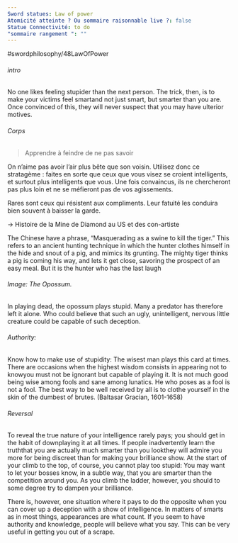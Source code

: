 ```yaml
---
Sword statues: Law of power
Atomicité atteinte ? Ou sommaire raisonnable live ?: false
Statue Connectivité: to do
"sommaire rangement ": ""
---
```


#swordphilosophy/48LawOfPower 
###### intro
No one likes feeling stupider than the next person. The trick, then, is to make your victims feel smartand not just smart, but smarter than you are. Once convinced of this, they will never suspect that you may have ulterior motives.

###### Corps
> Apprendre à feindre de ne pas savoir

On n’aime pas avoir l’air plus bête que son voisin. Utilisez donc ce stratagème : faites en sorte que ceux que vous visez se croient intelligents, et surtout plus intelligents que vous. Une fois convaincus, ils ne chercheront pas plus loin et ne se méfieront pas de vos agissements.

Rares sont ceux qui résistent aux compliments. Leur fatuité les conduira bien souvent à baisser la garde.

-> Histoire de la Mine de Diamond au US et des con-artiste


The Chinese have a phrase, “Masquerading as a swine to kill the tiger.” This refers to an ancient hunting technique in which the hunter clothes himself in the hide and snout of a pig, and mimics its grunting. The mighty tiger thinks a pig is coming his way, and lets it get close, savoring the prospect of an easy meal. But it is the hunter who has the last laugh
###### Image: The Opossum. 
In playing dead, the opossum plays stupid.
Many a predator has therefore left it alone. Who could believe that such an ugly, unintelligent, nervous little creature could be capable of such deception.

###### Authority: 
Know how to make use of stupidity: The wisest man plays this card at times. There are occasions when the highest wisdom consists in appearing not to knowyou must not be ignorant but capable of playing it. It is not much good being wise among fools and sane among lunatics. He who poses as a fool is not a fool. The best way to be well received by all is to clothe yourself in the skin of the dumbest of brutes. (Baltasar Gracian, 1601-1658)

###### Reversal
To reveal the true nature of your intelligence rarely pays; you should get in the habit of downplaying it at all times. If people inadvertently learn the truththat you are actually much smarter than you lookthey will admire you more for being discreet than for making your brilliance show. At the start of your climb to the top, of course, you cannot play too stupid: You may want to let your bosses know, in a subtle way, that you are smarter than the competition around you. As you climb the ladder, however, you should to some degree try to dampen your brilliance.

There is, however, one situation where it pays to do the opposite when you can cover up a deception with a show of intelligence. In matters of smarts as in most things, appearances are what count. If you seem to have authority and knowledge, people will believe what you say. This can be very useful in getting you out of a scrape.
